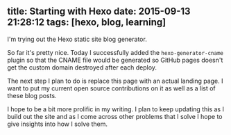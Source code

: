 title: Starting with Hexo
date: 2015-09-13 21:28:12
tags: [hexo, blog, learning]
---

I'm trying out the Hexo static site blog generator.

So far it's pretty nice.  Today I successfully added the
`hexo-generator-cname` plugin so that the CNAME file would be
generated so GitHub pages doesn't get the custom domain
destroyed after each deploy.

The next step I plan to do is replace this page with an actual
landing page.  I want to put my current open source contributions
on it as well as a list of these blog posts.

I hope to be a bit more prolific in my writing.  I plan to keep
updating this as I build out the site and as I come across other
problems that I solve I hope to give insights into how I
solve them.